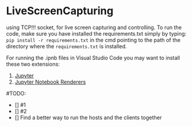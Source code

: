 # LiveScreenCapturing
using TCP!!! socket, for live screen capturing and controlling.
To run the code, make sure you have installed the requirements.txt simply by typing:
`pip install -r requirements.txt`
in the cmd pointing to the path of the directory where the `requirements.txt` is installed. 

For running the .ipnb files in Visual Studio Code you may want to install these two extensions: <br />
1) <a href="https://marketplace.visualstudio.com/items?itemName=ms-toolsai.jupyter" target="_blank">Jupyter</a> <br />
2) <a href="https://marketplace.visualstudio.com/items?itemName=ms-toolsai.jupyter-renderers" target="_blank">Jupyter Notebook Renderers</a> 

#TODO:
- [] #1
- [] #2
- [] Find a better way to run the hosts and the clients together 
